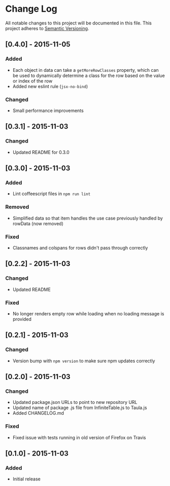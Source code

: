 # Change Log
All notable changes to this project will be documented in this file.
This project adheres to [Semantic Versioning](http://semver.org/).

## [0.4.0] - 2015-11-05
### Added
- Each object in data can take a `getMoreRowClasses` property, which can be used to dynamically determine a class for the row based on the value or index of the row
- Added new eslint rule (`jsx-no-bind`)

### Changed
- Small performance improvements

## [0.3.1] - 2015-11-03
### Changed
- Updated README for 0.3.0

## [0.3.0] - 2015-11-03
### Added
- Lint coffeescript files in `npm run lint`

### Removed
- Simplified data so that item handles the use case previously handled by rowData (now removed)

### Fixed
- Classnames and colspans for rows didn't pass through correctly


## [0.2.2] - 2015-11-03
### Changed
- Updated README

### Fixed
- No longer renders empty row while loading when no loading message is provided


## [0.2.1] - 2015-11-03
### Changed
- Version bump with `npm version` to make sure npm updates correctly


## [0.2.0] - 2015-11-03
### Changed
- Updated package.json URLs to point to new repository URL
- Updated name of package .js file from InfiniteTable.js to Taula.js
- Added CHANGELOG.md

### Fixed
- Fixed issue with tests running in old version of Firefox on Travis


## [0.1.0] - 2015-11-03
### Added
- Initial release
